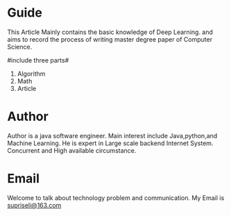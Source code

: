 # Guide
This Article Mainly contains the basic knowledge of Deep Learning.
and aims to record the process of writing master degree paper of Computer Science.

#include three parts#
1. Algorithm
2. Math 
3. Article

# Author
Author is a java software engineer. Main interest include Java,python,and Machine Learning.
He is expert in Large scale backend Internet System. Concurrent and High available circumstance.
# Email
Welcome to talk about technology problem and communication. My Email is supriseli@163.com